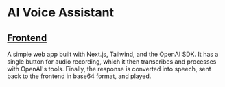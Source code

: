 # AI Voice Assistant

## [Frontend](web/README.md)

A simple web app built with Next.js, Tailwind, and the OpenAI SDK. It has a single button for audio recording, which it then transcribes and processes with OpenAI's tools. Finally, the response is converted into speech, sent back to the frontend in base64 format, and played.
